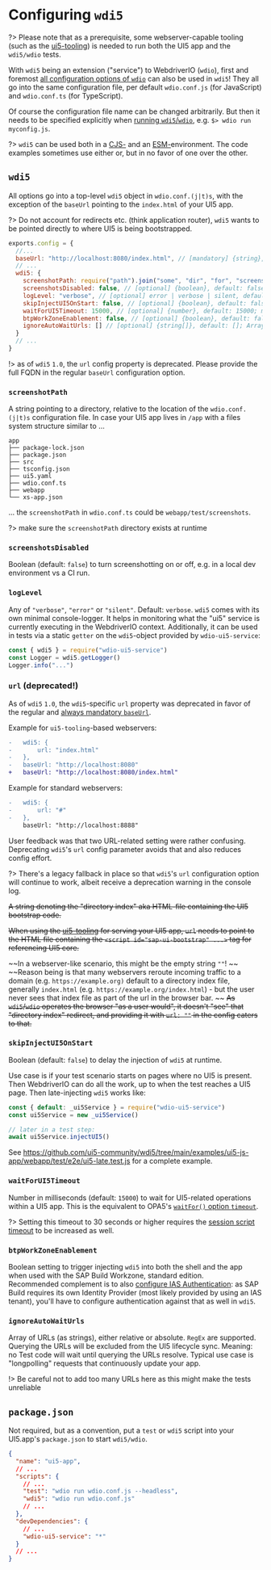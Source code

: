 # Configuring `wdi5`

?> Please note that as a prerequisite, some webserver-capable tooling (such as the [ui5-tooling](https://sap.github.io/ui5-tooling/)) is needed to run both the UI5 app and the `wdi5/wdio` tests.

With `wdi5` being an extension ("service") to WebdriverIO (`wdio`), first and foremost [all configuration options of `wdio`](https://v7.webdriver.io/docs/options) can also be used in `wdi5`! They all go into the same configuration file, per default `wdio.conf.js` (for JavaScript) and `wdio.conf.ts` (for TypeScript).

Of course the configuration file name can be changed arbitrarily. But then it needs to be specified explicitly when [running `wdi5`/`wdio`](running), e.g. `$> wdio run myconfig.js`.

?> `wdi5` can be used both in a [CJS-](https://nodejs.org/docs/latest/api/modules.html) and an [ESM-](https://nodejs.org/docs/latest/api/esm.html)environment. The code examples sometimes use either or, but in no favor of one over the other.

## `wdi5`

All options go into a top-level `wdi5` object in `wdio.conf.(j|t)s`,
with the exception of the `baseUrl` pointing to the `index.html` of your UI5 app.

?> Do not account for redirects etc. (think application router), `wdi5` wants to be pointed directly to where UI5 is being bootstrapped.

```javascript
exports.config = {
  //...
  baseUrl: "http://localhost:8080/index.html", // [mandatory] {string}, URL to your running UI5 app
  // ...
  wdi5: {
    screenshotPath: require("path").join("some", "dir", "for", "screenshots"), // [optional] {string}, default: ""
    screenshotsDisabled: false, // [optional] {boolean}, default: false; if set to true, screenshots won't be taken and not written to file system
    logLevel: "verbose", // [optional] error | verbose | silent, default: "error"
    skipInjectUI5OnStart: false, // [optional] {boolean}, default: false; true when UI5 is not on the start page, you need to later call <wdioUI5service>.injectUI5() manually
    waitForUI5Timeout: 15000, // [optional] {number}, default: 15000; maximum waiting time in milliseconds while checking for UI5 availability
    btpWorkZoneEnablement: false, // [optional] {boolean}, default: false; whether to instruct wdi5 to inject itself in both the SAP Build Workzone, standard edition, shell and app
    ignoreAutoWaitUrls: [] // [optional] {string[]}, default: []; Array of regex to ignore certain XHR/Fetch calls wile autowaiting
  }
  // ...
}
```

!> as of `wdi5` `1.0`, the `url` config property is deprecated. Please provide the full FQDN in the regular `baseUrl` configuration option.

### `screenshotPath`

A string pointing to a directory, relative to the location of the `wdio.conf.(j|t)s` configuration file.
In case your UI5 app lives in `/app` with a files system structure similar to ...

```shell
app
├── package-lock.json
├── package.json
├── src
├── tsconfig.json
├── ui5.yaml
├── wdio.conf.ts
├── webapp
└── xs-app.json
```

... the `screenshotPath` in `wdio.conf.ts` could be `webapp/test/screenshots`.

?> make sure the `screenshotPath` directory exists at runtime

### `screenshotsDisabled`

Boolean (default: `false`) to turn screenshotting on or off, e.g. in a local dev environment vs a CI run.

### `logLevel`

Any of `"verbose"`, `"error"` or `"silent"`. Default: `verbose`.
`wdi5` comes with its own minimal console-logger. It helps in monitoring what the "ui5" service is currently executing in the WebdriverIO context.
Additionally, it can be used in tests via a static `getter` on the `wdi5`-object provided by `wdio-ui5-service`:

```javascript
const { wdi5 } = require("wdio-ui5-service")
const Logger = wdi5.getLogger()
Logger.info("...")
```

### `url` (deprecated!)

As of `wdi5` `1.0`, the `wdi5`-specific `url` property was deprecated in favor of the regular and [always mandatory `baseUrl`](https://webdriver.io/docs/options/#baseurl).

Example for `ui5-tooling`-based webservers:

```diff
-   wdi5: {
-       url: "index.html"
-   },
-   baseUrl: "http://localhost:8080"
+   baseUrl: "http://localhost:8080/index.html"
```

Example for standard webservers:

```diff
-   wdi5: {
-       url: "#"
-   },
    baseUrl: "http://localhost:8888"
```

User feedback was that two URL-related setting were rather confusing. Deprecating `wdi5`'s `url` config parameter avoids that and also reduces config effort.

?> There's a legacy fallback in place so that `wdi5`'s `url` configuration option will continue to work, albeit receive a deprecation warning in the console log.

~~A string denoting the "directory index" aka HTML-file containing the UI5 bootstrap code.~~

~~When using the [ui5-tooling](https://sap.github.io/ui5-tooling/) for serving your UI5 app, `url` needs to point to the HTML file containing the `<script id="sap-ui-bootstrap" ...>` tag for referencing UI5 core.~~

~~In a webserver-like scenario, this might be the empty string `""`! ~~
~~Reason being is that many webservers reroute incoming traffic to a domain (e.g. `https://example.org)` default to a directory index file, generally `index.html` (e.g. `https://example.org/index.html`) - but the user never sees that index file as part of the url in the browser bar. ~~
~~As `wdi5`/`wdio` operates the browser "as a user would", it doesn't "see" that "directory index" redirect, and providing it with `url: ""` in the config caters to that.~~

### `skipInjectUI5OnStart`

Boolean (default: `false`) to delay the injection of `wdi5` at runtime.

Use case is if your test scenario starts on pages where no UI5 is present. Then WebdriverIO can do all the work, up to when the test reaches a UI5 page. Then late-injecting `wdi5` works like:

```javascript
const { default: _ui5Service } = require("wdio-ui5-service")
const ui5Service = new _ui5Service()

// later in a test step:
await ui5Service.injectUI5()
```

See <https://github.com/ui5-community/wdi5/tree/main/examples/ui5-js-app/webapp/test/e2e/ui5-late.test.js> for a complete example.

### `waitForUI5Timeout`

Number in milliseconds (default: `15000`) to wait for UI5-related operations within a UI5 app. This is the equivalent to OPA5's [`waitFor()` option `timeout`](https://ui5.sap.com/sdk/#/api/sap.ui.test.Opa5/methods/waitFor).

?> Setting this timeout to 30 seconds or higher requires the [session script timeout](https://webdriver.io/docs/timeouts/#session-script-timeout) to be increased as well.

### `btpWorkZoneEnablement`

Boolean setting to trigger injecting `wdi5` into both the shell and the app when used with the SAP Build Workzone, standard edition.  
Recommended complement is to also [configure IAS Authentication](authentication?id=sap-cloud-identity-services-identity-authentication): as SAP Build requires its own Identity Provider (most likely provided by using an IAS tenant), you'll have to configure authentication against that as well in `wdi5`.

### `ignoreAutoWaitUrls`

Array of URLs (as strings), either relative or absolute. `RegEx` are supported.   
Querying the URLs will be excluded from the UI5 lifecycle sync. Meaning: no Test code will wait until querying the URLs resolve. 
Typical use case is "longpolling" requests that continuously update your app.

!> Be careful not to add too many URLs here as this might make the tests unreliable

## `package.json`

Not required, but as a convention, put a `test` or `wdi5` script into your UI5.app's `package.json` to start `wdi5/wdio`.

```json
{
  "name": "ui5-app",
  // ...
  "scripts": {
    // ...
    "test": "wdio run wdio.conf.js --headless",
    "wdi5": "wdio run wdio.conf.js"
    // ...
  },
  "devDependencies": {
    // ...
    "wdio-ui5-service": "*"
  }
  // ...
}
```
